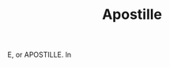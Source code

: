 ---
title: Apostille
letter: A
permalink: "/definitions/apostille.html"
body: E, or APOSTILLE. ln
published_at: '2018-07-07'
layout: post
---